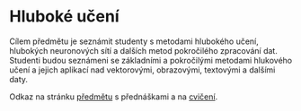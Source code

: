 # Hluboké učení

Cílem předmětu je seznámit studenty s metodami hlubokého učení, hlubokých neuronových sítí a dalších metod pokročilého zpracování dat. Studenti budou seznámeni se základními a pokročilými metodami hlukového učení a jejich aplikací nad vektorovými, obrazovými, textovými a dalšími daty. 

Odkaz na stránku [předmětu](https://homel.vsb.cz/~pla06/) s přednáškami a na [cvičení](https://homel.vsb.cz/~svo0175/).

